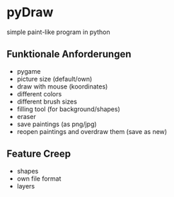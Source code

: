 # pyDraw
simple paint-like program in python

## Funktionale Anforderungen
* pygame 
* picture size (default/own)
* draw with mouse (koordinates)
* different colors
* different brush sizes
* filling tool (for background/shapes)
* eraser 
* save paintings (as png/jpg)
* reopen paintings and overdraw them (save as new)

## Feature Creep
* shapes
* own file format
* layers